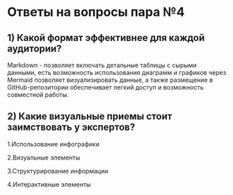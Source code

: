 # Ответы на вопросы пара №4
## 1) Какой формат эффективнее для каждой аудитории?
Markdown - позволяет включать детальные таблицы с сырыми данными, есть возможность использования диаграмм и графиков через Mermaid позволяет визуализировать данные, а также размещение в GitHub-репозитории обеспечивает легкий доступ и возможность совместной работы.
## 2) Какие визуальные приемы стоит заимствовать у экспертов?
1.Использование инфографики

2.Визуальные элементы

3.Структурирование информации

4.Интерактивные элементы


